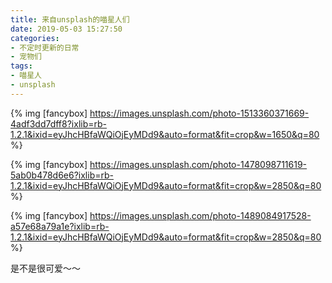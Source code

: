 ```yaml
---
title: 来自unsplash的喵星人们
date: 2019-05-03 15:27:50
categories:
- 不定时更新的日常
- 宠物们
tags:
- 喵星人
- unsplash
---
```


<!-- ## cat from unsplash -->

{% img [fancybox] https://images.unsplash.com/photo-1513360371669-4adf3dd7dff8?ixlib=rb-1.2.1&ixid=eyJhcHBfaWQiOjEyMDd9&auto=format&fit=crop&w=1650&q=80 %}


{% img [fancybox] https://images.unsplash.com/photo-1478098711619-5ab0b478d6e6?ixlib=rb-1.2.1&ixid=eyJhcHBfaWQiOjEyMDd9&auto=format&fit=crop&w=2850&q=80 %}


{% img [fancybox] https://images.unsplash.com/photo-1489084917528-a57e68a79a1e?ixlib=rb-1.2.1&ixid=eyJhcHBfaWQiOjEyMDd9&auto=format&fit=crop&w=2850&q=80 %}


是不是很可爱～～
